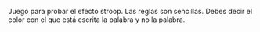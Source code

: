 Juego para probar el efecto stroop. Las reglas son sencillas. Debes decir el color con el que está escrita la palabra y no la palabra. 

